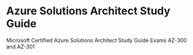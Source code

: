 # Azure Solutions Architect Study Guide
Microsoft Certified Azure Solutions Architect Study Guide Exams AZ-300 and AZ-301
